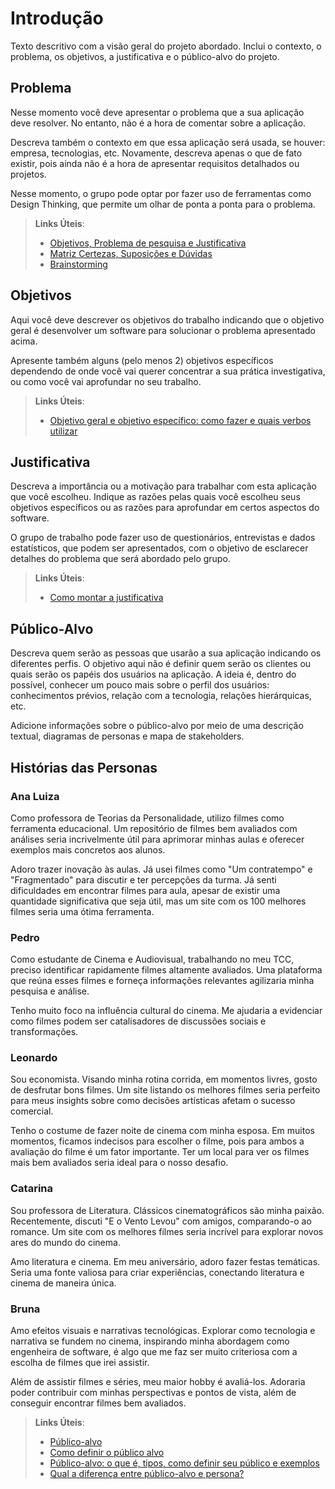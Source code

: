 # Introdução

Texto descritivo com a visão geral do projeto abordado. Inclui o contexto, o problema, os objetivos, a justificativa e o público-alvo do projeto.

## Problema
Nesse momento você deve apresentar o problema que a sua aplicação deve  resolver. No entanto, não é a hora de comentar sobre a aplicação.

Descreva também o contexto em que essa aplicação será usada, se  houver: empresa, tecnologias, etc. Novamente, descreva apenas o que de  fato existir, pois ainda não é a hora de apresentar requisitos  detalhados ou projetos.

Nesse momento, o grupo pode optar por fazer uso  de ferramentas como Design Thinking, que permite um olhar de ponta a ponta para o problema.

> **Links Úteis**:
> - [Objetivos, Problema de pesquisa e Justificativa](https://medium.com/@versioparole/objetivos-problema-de-pesquisa-e-justificativa-c98c8233b9c3)
> - [Matriz Certezas, Suposições e Dúvidas](https://medium.com/educa%C3%A7%C3%A3o-fora-da-caixa/matriz-certezas-suposi%C3%A7%C3%B5es-e-d%C3%BAvidas-fa2263633655)
> - [Brainstorming](https://www.euax.com.br/2018/09/brainstorming/)

## Objetivos

Aqui você deve descrever os objetivos do trabalho indicando que o objetivo geral é desenvolver um software para solucionar o problema apresentado acima. 

Apresente também alguns (pelo menos 2) objetivos específicos dependendo de onde você vai querer concentrar a sua prática investigativa, ou como você vai aprofundar no seu trabalho.
 
> **Links Úteis**:
> - [Objetivo geral e objetivo específico: como fazer e quais verbos utilizar](https://blog.mettzer.com/diferenca-entre-objetivo-geral-e-objetivo-especifico/)

## Justificativa

Descreva a importância ou a motivação para trabalhar com esta aplicação que você escolheu. Indique as razões pelas quais você escolheu seus objetivos específicos ou as razões para aprofundar em certos aspectos do software.

O grupo de trabalho pode fazer uso de questionários, entrevistas e dados estatísticos, que podem ser apresentados, com o objetivo de esclarecer detalhes do problema que será abordado pelo grupo.

> **Links Úteis**:
> - [Como montar a justificativa](https://guiadamonografia.com.br/como-montar-justificativa-do-tcc/)

## Público-Alvo

Descreva quem serão as pessoas que usarão a sua aplicação indicando os diferentes perfis. O objetivo aqui não é definir quem serão os clientes ou quais serão os papéis dos usuários na aplicação. A ideia é, dentro do possível, conhecer um pouco mais sobre o perfil dos usuários: conhecimentos prévios, relação com a tecnologia, relações
hierárquicas, etc.

Adicione informações sobre o público-alvo por meio de uma descrição textual, diagramas de personas e mapa de stakeholders.
## Histórias das Personas

### Ana Luiza
Como professora de Teorias da Personalidade, utilizo filmes como ferramenta educacional. Um repositório de filmes bem avaliados com análises seria incrivelmente útil para aprimorar minhas aulas e oferecer exemplos mais concretos aos alunos.

Adoro trazer inovação às aulas. Já usei filmes como "Um contratempo" e "Fragmentado" para discutir e ter percepções da turma. Já senti dificuldades em encontrar filmes para aula, apesar de existir uma quantidade significativa que seja útil, mas um site com os 100 melhores filmes seria uma ótima ferramenta.

### Pedro
Como estudante de Cinema e Audiovisual, trabalhando no meu TCC, preciso identificar rapidamente filmes altamente avaliados. Uma plataforma que reúna esses filmes e forneça informações relevantes agilizaria minha pesquisa e análise.

Tenho muito foco na influência cultural do cinema. Me ajudaria a evidenciar como filmes podem ser catalisadores de discussões sociais e transformações.

### Leonardo
Sou economista. Visando minha rotina corrida, em momentos livres, gosto de desfrutar bons filmes. Um site listando os melhores filmes seria perfeito para meus insights sobre como decisões artísticas afetam o sucesso comercial.

Tenho o costume de fazer noite de cinema com minha esposa. Em muitos momentos, ficamos indecisos para escolher o filme, pois para ambos a avaliação do filme é um fator importante. Ter um local para ver os filmes mais bem avaliados seria ideal para o nosso desafio.

### Catarina
Sou professora de Literatura. Clássicos cinematográficos são minha paixão. Recentemente, discuti "E o Vento Levou" com amigos, comparando-o ao romance. Um site com os melhores filmes seria incrível para explorar novos ares do mundo do cinema.

Amo literatura e cinema. Em meu aniversário, adoro fazer festas temáticas. Seria uma fonte valiosa para criar experiências, conectando literatura e cinema de maneira única.

### Bruna
Amo efeitos visuais e narrativas tecnológicas. Explorar como tecnologia e narrativa se fundem no cinema, inspirando minha abordagem como engenheira de software, é algo que me faz ser muito criteriosa com a escolha de filmes que irei assistir.

Além de assistir filmes e séries, meu maior hobby é avaliá-los. Adoraria poder contribuir com minhas perspectivas e pontos de vista, além de conseguir encontrar filmes bem avaliados.

> **Links Úteis**:
> - [Público-alvo](https://blog.hotmart.com/pt-br/publico-alvo/)
> - [Como definir o público alvo](https://exame.com/pme/5-dicas-essenciais-para-definir-o-publico-alvo-do-seu-negocio/)
> - [Público-alvo: o que é, tipos, como definir seu público e exemplos](https://klickpages.com.br/blog/publico-alvo-o-que-e/)
> - [Qual a diferença entre público-alvo e persona?](https://rockcontent.com/blog/diferenca-publico-alvo-e-persona/)
